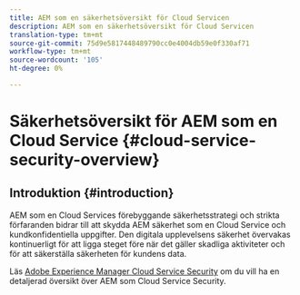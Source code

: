 ```yaml
---
title: AEM som en säkerhetsöversikt för Cloud Servicen
description: AEM som en säkerhetsöversikt för Cloud Servicen
translation-type: tm+mt
source-git-commit: 75d9e5817448489790cc0e4004db59e0f330af71
workflow-type: tm+mt
source-wordcount: '105'
ht-degree: 0%

---
```



# Säkerhetsöversikt för AEM som en Cloud Service {#cloud-service-security-overview}

## Introduktion {#introduction}

AEM som en Cloud Services förebyggande säkerhetsstrategi och strikta förfaranden bidrar till att skydda AEM säkerhet som en Cloud Service och kundkonfidentiella uppgifter. Den digitala upplevelsens säkerhet övervakas kontinuerligt för att ligga steget före när det gäller skadliga aktiviteter och för att säkerställa säkerheten för kundens data.

Läs [Adobe Experience Manager Cloud Service Security](https://www.adobe.com/content/dam/cc/en/security/pdfs/AEMCloudService_Security_Overview.pdf) om du vill ha en detaljerad översikt över AEM som Cloud Service Security.